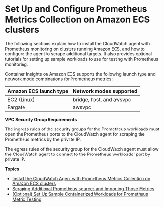 # Set Up and Configure Prometheus Metrics Collection on Amazon ECS clusters<a name="ContainerInsights-Prometheus-Setup-ECS"></a>

The following sections explain how to install the CloudWatch agent with Prometheus monitoring on clusters running Amazon ECS, and how to configure the agent to scrape additional targets\. It also provides optional tutorials for setting up sample workloads to use for testing with Prometheus monitoring\. 

Container Insights on Amazon ECS supports the following launch type and network mode combinations for Prometheus metrics:


| Amazon ECS launch type | Network modes supported | 
| --- | --- | 
|  EC2 \(Linux\)  |  bridge, host, and awsvpc  | 
|  Fargate  |  awsvpc  | 

**VPC Security Group Requirements**

The ingress rules of the security groups for the Prometheus workloads must open the Prometheus ports to the CloudWatch agent for scraping the Prometheus metrics by the private IP\.

The egress rules of the security group for the CloudWatch agent must allow the CloudWatch agent to connect to the Prometheus workloads' port by private IP\. 

**Topics**
+ [Install the CloudWatch Agent with Prometheus Metrics Collection on Amazon ECS clusters](ContainerInsights-Prometheus-install-ECS.md)
+ [Scraping Additional Prometheus sources and Importing Those Metrics](ContainerInsights-Prometheus-Setup-configure-ECS.md)
+ [\(Optional\) Set Up Sample Containerized Workloads for Prometheus Metric Testing](ContainerInsights-Prometheus-Sample-Workloads-ECS.md)